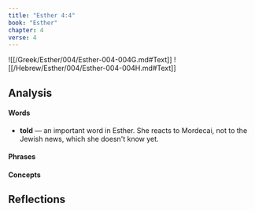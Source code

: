 ```yaml
---
title: "Esther 4:4"
book: "Esther"
chapter: 4
verse: 4
---
```

![[/Greek/Esther/004/Esther-004-004G.md#Text]]
![[/Hebrew/Esther/004/Esther-004-004H.md#Text]]

## Analysis

#### Words
- **told** — an important word in Esther.  She reacts to Mordecai, not to the Jewish news, which she doesn't know yet.

#### Phrases

#### Concepts

## Reflections
